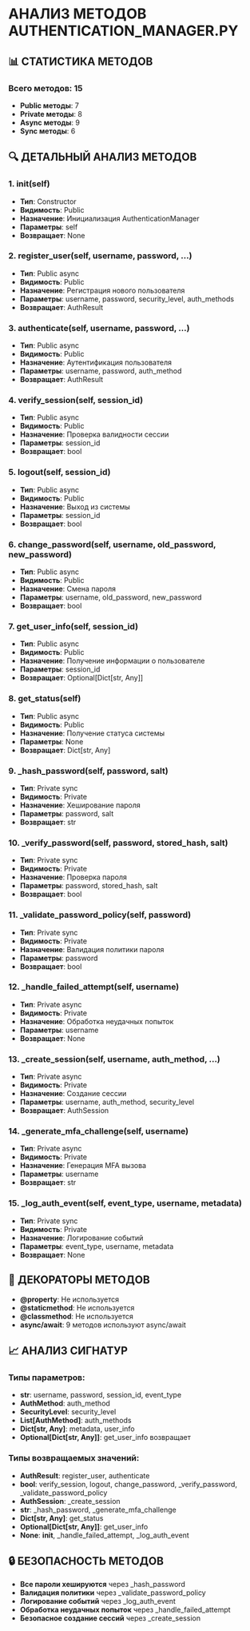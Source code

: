 # АНАЛИЗ МЕТОДОВ AUTHENTICATION_MANAGER.PY

## 📊 СТАТИСТИКА МЕТОДОВ

### **Всего методов**: 15
- **Public методы**: 7
- **Private методы**: 8
- **Async методы**: 9
- **Sync методы**: 6

## 🔍 ДЕТАЛЬНЫЙ АНАЛИЗ МЕТОДОВ

### **1. __init__(self)**
- **Тип**: Constructor
- **Видимость**: Public
- **Назначение**: Инициализация AuthenticationManager
- **Параметры**: self
- **Возвращает**: None

### **2. register_user(self, username, password, ...)**
- **Тип**: Public async
- **Видимость**: Public
- **Назначение**: Регистрация нового пользователя
- **Параметры**: username, password, security_level, auth_methods
- **Возвращает**: AuthResult

### **3. authenticate(self, username, password, ...)**
- **Тип**: Public async
- **Видимость**: Public
- **Назначение**: Аутентификация пользователя
- **Параметры**: username, password, auth_method
- **Возвращает**: AuthResult

### **4. verify_session(self, session_id)**
- **Тип**: Public async
- **Видимость**: Public
- **Назначение**: Проверка валидности сессии
- **Параметры**: session_id
- **Возвращает**: bool

### **5. logout(self, session_id)**
- **Тип**: Public async
- **Видимость**: Public
- **Назначение**: Выход из системы
- **Параметры**: session_id
- **Возвращает**: bool

### **6. change_password(self, username, old_password, new_password)**
- **Тип**: Public async
- **Видимость**: Public
- **Назначение**: Смена пароля
- **Параметры**: username, old_password, new_password
- **Возвращает**: bool

### **7. get_user_info(self, session_id)**
- **Тип**: Public async
- **Видимость**: Public
- **Назначение**: Получение информации о пользователе
- **Параметры**: session_id
- **Возвращает**: Optional[Dict[str, Any]]

### **8. get_status(self)**
- **Тип**: Public async
- **Видимость**: Public
- **Назначение**: Получение статуса системы
- **Параметры**: None
- **Возвращает**: Dict[str, Any]

### **9. _hash_password(self, password, salt)**
- **Тип**: Private sync
- **Видимость**: Private
- **Назначение**: Хеширование пароля
- **Параметры**: password, salt
- **Возвращает**: str

### **10. _verify_password(self, password, stored_hash, salt)**
- **Тип**: Private sync
- **Видимость**: Private
- **Назначение**: Проверка пароля
- **Параметры**: password, stored_hash, salt
- **Возвращает**: bool

### **11. _validate_password_policy(self, password)**
- **Тип**: Private sync
- **Видимость**: Private
- **Назначение**: Валидация политики пароля
- **Параметры**: password
- **Возвращает**: bool

### **12. _handle_failed_attempt(self, username)**
- **Тип**: Private async
- **Видимость**: Private
- **Назначение**: Обработка неудачных попыток
- **Параметры**: username
- **Возвращает**: None

### **13. _create_session(self, username, auth_method, ...)**
- **Тип**: Private async
- **Видимость**: Private
- **Назначение**: Создание сессии
- **Параметры**: username, auth_method, security_level
- **Возвращает**: AuthSession

### **14. _generate_mfa_challenge(self, username)**
- **Тип**: Private async
- **Видимость**: Private
- **Назначение**: Генерация MFA вызова
- **Параметры**: username
- **Возвращает**: str

### **15. _log_auth_event(self, event_type, username, metadata)**
- **Тип**: Private sync
- **Видимость**: Private
- **Назначение**: Логирование событий
- **Параметры**: event_type, username, metadata
- **Возвращает**: None

## 🎯 ДЕКОРАТОРЫ МЕТОДОВ

- **@property**: Не используется
- **@staticmethod**: Не используется
- **@classmethod**: Не используется
- **async/await**: 9 методов используют async/await

## 📈 АНАЛИЗ СИГНАТУР

### **Типы параметров**:
- **str**: username, password, session_id, event_type
- **AuthMethod**: auth_method
- **SecurityLevel**: security_level
- **List[AuthMethod]**: auth_methods
- **Dict[str, Any]**: metadata, user_info
- **Optional[Dict[str, Any]]**: get_user_info возвращает

### **Типы возвращаемых значений**:
- **AuthResult**: register_user, authenticate
- **bool**: verify_session, logout, change_password, _verify_password, _validate_password_policy
- **AuthSession**: _create_session
- **str**: _hash_password, _generate_mfa_challenge
- **Dict[str, Any]**: get_status
- **Optional[Dict[str, Any]]**: get_user_info
- **None**: __init__, _handle_failed_attempt, _log_auth_event

## 🔒 БЕЗОПАСНОСТЬ МЕТОДОВ

- **Все пароли хешируются** через _hash_password
- **Валидация политики** через _validate_password_policy
- **Логирование событий** через _log_auth_event
- **Обработка неудачных попыток** через _handle_failed_attempt
- **Безопасное создание сессий** через _create_session
